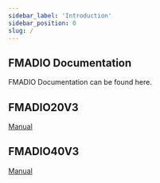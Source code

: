 ```yaml
---
sidebar_label: 'Introduction'
sidebar_position: 0
slug: /
---
```


<head>
  <title>FMADIO | Introduction</title>
</head>


## FMADIO Documentation ##

FMADIO Documentation can be found here.


## FMADIO20V3
[Manual](/fmadio20v3/README.md)


## FMADIO40V3
[Manual](/fmadio40v3/README.md)

